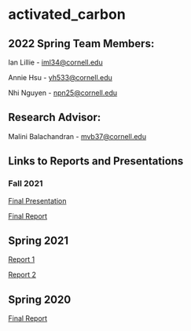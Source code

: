 # activated_carbon

## 2022 Spring Team Members:

Ian Lillie - iml34@cornell.edu

Annie Hsu - yh533@cornell.edu

Nhi Nguyen - npn25@cornell.edu

## Research Advisor:
Malini Balachandran - mvb37@cornell.edu

## Links to Reports and Presentations

### Fall 2021
[Final Presentation](https://docs.google.com/presentation/d/1s7D-8j-rxH2ygAG3tnOkbUDn1UIWNDCTzpiTk4OvMWk/edit?usp=sharing)

[Final Report](https://colab.research.google.com/drive/1253ggOwb8i1s7s8zFRNjVCiiNt3AJpn-?authuser=1)

## Spring 2021
[Report 1](https://github.com/AguaClara/activated_carbon/blob/master/Activated_Carbon_Spring2021_Report_1.ipynb)

[Report 2](https://github.com/AguaClara/activated_carbon/blob/master/Activated_Carbon_Spring2021_Report_2.ipynb)

## Spring 2020
[Final Report](https://github.com/AguaClara/activated_carbon/blob/master/Spring_2020_Report.ipynb)
